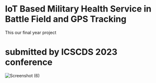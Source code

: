 # IoT Based Military Health Service in Battle Field and GPS Tracking

This our final year project
# submitted by ICSCDS 2023 conference
![Screenshot (6)](https://github.com/pstamil/military-service/assets/109160303/37f12618-6dd9-4791-8895-07e48ec5ffc2)

